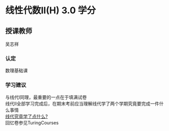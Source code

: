 # 线性代数II(H)  3.0 学分
## 授课教师
吴志祥

### 认定
数理基础课

### 学习建议
与线代I同理，最重要的一点在于填满试卷  
线代II全部学习完成后，在期末考前应当理解线代学了两个学期究竟要完成一件什么事情  
[线代究竟学了点什么?](https://www.bilibili.com/video/BV1wz42187Yy)  
回忆卷参见TuringCourses